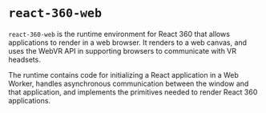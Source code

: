 # `react-360-web`

`react-360-web` is the runtime environment for React 360 that allows applications
to render in a web browser. It renders to a web canvas, and uses the WebVR API
in supporting browsers to communicate with VR headsets.

The runtime contains code for initializing a React application in a Web Worker,
handles asynchronous communication between the window and that application, and
implements the primitives needed to render React 360 applications.
